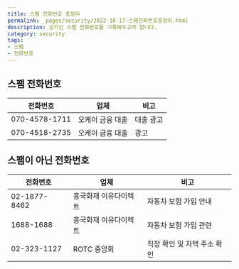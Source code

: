 ```yaml
---
title: 스팸 전화번호 총정리
permalink: _pages/security/2022-10-17-스팸전화번호총정리.html
description: 성가신 스팸 전화번호를 기록해두고자 합니다.
category: security
tags:
- 스팸
- 전화번호
---
```

스팸 전화번호
---


|전화번호|업체|비고|
|---|---|---|
|070-4578-1711|오케이 금융 대출|대출 광고|
|070-4518-2735|오케이 금융 대출|광고|


스팸이 아닌 전화번호
---


|전화번호|업체|비고|
|---|---|---|
|02-1877-8462|흥국화재 이유다이렉트|자동차 보험 가입 안내|
|1688-1688|흥국화재 이유다이렉트|자동차 보험 가입 관련|
|02-323-1127|ROTC 중앙회|직장 확인 및 자택 주소 확인|
